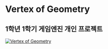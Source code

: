 # Vertex of Geometry
## 1학년 1학기 게임엔진 개인 프로젝트</b>

[![Vertex of Geometry](https://user-images.githubusercontent.com/98874697/178110681-246d0ef1-653e-46ee-9361-9f93dd41fe69.png)](https://ltg9amer.itch.io/vertex-of-geometry/)
